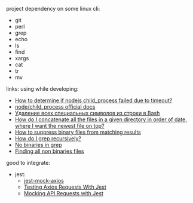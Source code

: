 project dependency on some linux cli:
  - git
  - perl
  - grep
  - echo
  - ls
  - find
  - xargs
  - cat
  - tr
  - mv
  

links: using while developing:
- [How to determine if nodejs child_process failed due to timeout?](https://stackoverflow.com/questions/41810791/how-to-determine-if-nodejs-child-process-failed-due-to-timeout)
- [node/child_process official docs](https://nodejs.org/api/child_process.html)
- [Удаление всех специальных символов из строки в Bash
](http://qaru.site/questions/1248159/removing-all-special-characters-from-a-string-in-bash)
- [How do I concatenate all the files in a given directory in order of date, where I want the newest file on top?](https://unix.stackexchange.com/questions/40922/how-do-i-concatenate-all-the-files-in-a-given-directory-in-order-of-date-where)
- [How to suppress binary files from matching results
](https://unix.stackexchange.com/questions/40922/how-do-i-concatenate-all-the-files-in-a-given-directory-in-order-of-date-where)
- [How do I grep recursively?](https://stackoverflow.com/questions/1987926/how-do-i-grep-recursively)
- [No binaries in grep](https://stackoverflow.com/questions/25853722/how-to-suppress-binary-file-matching-results-in-grep)
- [Finding all non binaries files](https://unix.stackexchange.com/questions/46276/finding-all-non-binary-files)

good to integrate:
- jest:
  - [jest-mock-axios](https://www.npmjs.com/package/jest-mock-axios)
  - [Testing Axios Requests With Jest
](https://dev.to/benweiser/testing-axios-requests-with-jest-25no)
  - [Mocking API Requests with Jest](https://medium.com/@lucaspenzeymoog/mocking-api-requests-with-jest-452ca2a8c7d7)